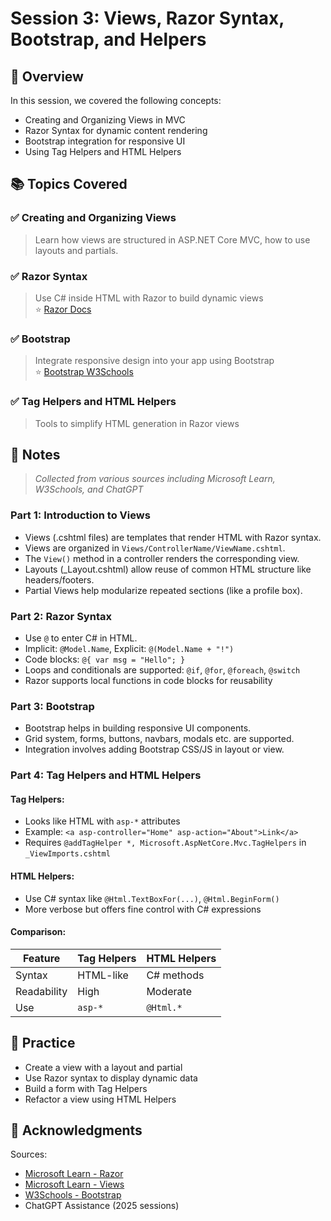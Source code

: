 # Session 3: Views, Razor Syntax, Bootstrap, and Helpers

## 📝 Overview

In this session, we covered the following concepts:

- Creating and Organizing Views in MVC
- Razor Syntax for dynamic content rendering
- Bootstrap integration for responsive UI
- Using Tag Helpers and HTML Helpers

## 📚 Topics Covered

### ✅ Creating and Organizing Views

> Learn how views are structured in ASP.NET Core MVC, how to use layouts and partials.

### ✅ Razor Syntax

> Use C# inside HTML with Razor to build dynamic views  
> ⭐ [Razor Docs](https://learn.microsoft.com/en-us/aspnet/core/mvc/views/razor?view=aspnetcore-9.0)

### ✅ Bootstrap

> Integrate responsive design into your app using Bootstrap  
> ⭐ [Bootstrap W3Schools](https://www.w3schools.com/bootstrap/bootstrap_ver.asp)

### ✅ Tag Helpers and HTML Helpers

> Tools to simplify HTML generation in Razor views

## 📌 Notes

> _Collected from various sources including Microsoft Learn, W3Schools, and ChatGPT_

### Part 1: Introduction to Views

- Views (.cshtml files) are templates that render HTML with Razor syntax.
- Views are organized in `Views/ControllerName/ViewName.cshtml`.
- The `View()` method in a controller renders the corresponding view.
- Layouts (\_Layout.cshtml) allow reuse of common HTML structure like headers/footers.
- Partial Views help modularize repeated sections (like a profile box).

### Part 2: Razor Syntax

- Use `@` to enter C# in HTML.
- Implicit: `@Model.Name`, Explicit: `@(Model.Name + "!")`
- Code blocks: `@{ var msg = "Hello"; }`
- Loops and conditionals are supported: `@if`, `@for`, `@foreach`, `@switch`
- Razor supports local functions in code blocks for reusability

### Part 3: Bootstrap

- Bootstrap helps in building responsive UI components.
- Grid system, forms, buttons, navbars, modals etc. are supported.
- Integration involves adding Bootstrap CSS/JS in layout or view.

### Part 4: Tag Helpers and HTML Helpers

#### Tag Helpers:

- Looks like HTML with `asp-*` attributes
- Example: `<a asp-controller="Home" asp-action="About">Link</a>`
- Requires `@addTagHelper *, Microsoft.AspNetCore.Mvc.TagHelpers` in `_ViewImports.cshtml`

#### HTML Helpers:

- Use C# syntax like `@Html.TextBoxFor(...)`, `@Html.BeginForm()`
- More verbose but offers fine control with C# expressions

#### Comparison:

| Feature     | Tag Helpers | HTML Helpers |
| ----------- | ----------- | ------------ |
| Syntax      | HTML-like   | C# methods   |
| Readability | High        | Moderate     |
| Use         | `asp-*`     | `@Html.*`    |

## 🧪 Practice

- Create a view with a layout and partial
- Use Razor syntax to display dynamic data
- Build a form with Tag Helpers
- Refactor a view using HTML Helpers

## 🙏 Acknowledgments

Sources:

- [Microsoft Learn - Razor](https://learn.microsoft.com/en-us/aspnet/core/mvc/views/razor?view=aspnetcore-9.0)
- [Microsoft Learn - Views](https://learn.microsoft.com/en-us/aspnet/core/mvc/views/overview?view=aspnetcore-9.0)
- [W3Schools - Bootstrap](https://www.w3schools.com/bootstrap/bootstrap_ver.asp)
- ChatGPT Assistance (2025 sessions)
